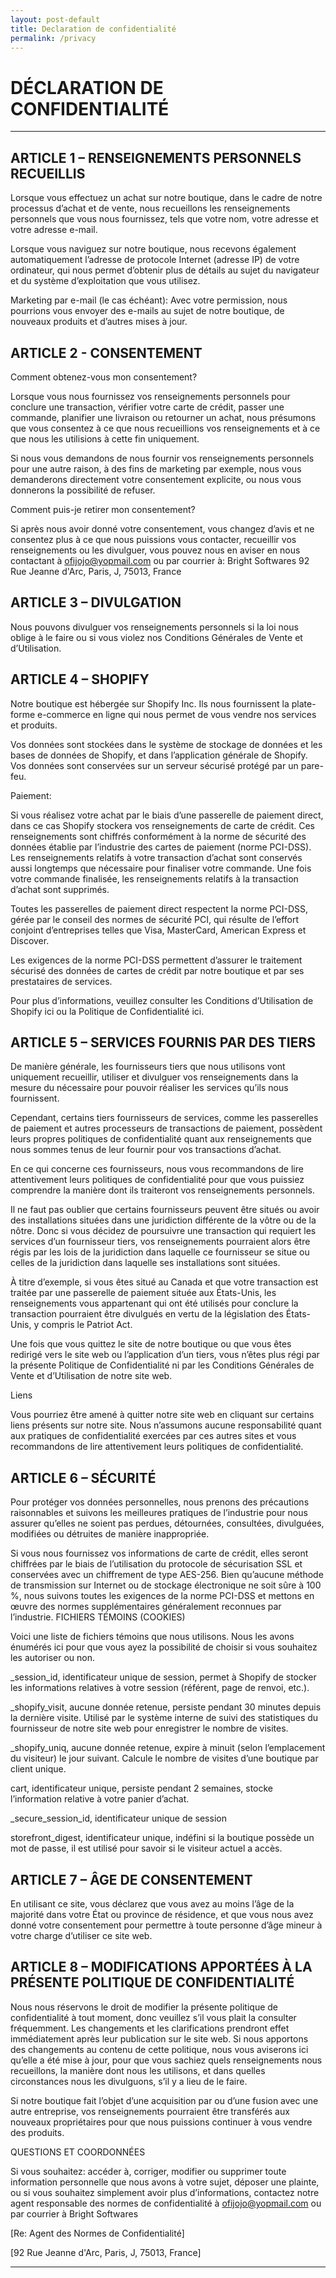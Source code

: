 ```yaml
---
layout: post-default
title: Declaration de confidentialité
permalink: /privacy
---
```



# DÉCLARATION DE CONFIDENTIALITÉ

_____

## ARTICLE 1 – RENSEIGNEMENTS PERSONNELS RECUEILLIS

Lorsque vous effectuez un achat sur notre boutique, dans le cadre de notre processus d’achat et de vente, nous recueillons les renseignements personnels que vous nous fournissez, tels que votre nom, votre adresse et votre adresse e-mail.

Lorsque vous naviguez sur notre boutique, nous recevons également automatiquement l’adresse de protocole Internet (adresse IP) de votre ordinateur, qui nous permet d’obtenir plus de détails au sujet du navigateur et du système d’exploitation que vous utilisez.

Marketing par e-mail (le cas échéant): Avec votre permission, nous pourrions vous envoyer des e-mails au sujet de notre boutique, de nouveaux produits et d’autres mises à jour.


## ARTICLE 2 - CONSENTEMENT

Comment obtenez-vous mon consentement?

Lorsque vous nous fournissez vos renseignements personnels pour conclure une transaction, vérifier votre carte de crédit, passer une commande, planifier une livraison ou retourner un achat, nous présumons que vous consentez à ce que nous recueillions vos renseignements et à ce que nous les utilisions à cette fin uniquement.

Si nous vous demandons de nous fournir vos renseignements personnels pour une autre raison, à des fins de marketing par exemple, nous vous demanderons directement votre consentement explicite, ou nous vous donnerons la possibilité de refuser.


Comment puis-je retirer mon consentement?

Si après nous avoir donné votre consentement, vous changez d’avis et ne consentez plus à ce que nous puissions vous contacter, recueillir vos renseignements ou les divulguer, vous pouvez nous en aviser en nous contactant à ofijojo@yopmail.com ou par courrier à: Bright Softwares 92 Rue Jeanne d'Arc, Paris, J, 75013, France


## ARTICLE 3 – DIVULGATION

Nous pouvons divulguer vos renseignements personnels si la loi nous oblige à le faire ou si vous violez nos Conditions Générales de Vente et d’Utilisation.


## ARTICLE 4 – SHOPIFY

Notre boutique est hébergée sur Shopify Inc. Ils nous fournissent la plate-forme e-commerce en ligne qui nous permet de vous vendre nos services et produits.

Vos données sont stockées dans le système de stockage de données et les bases de données de Shopify, et dans l’application générale de Shopify. Vos données sont conservées sur un serveur sécurisé protégé par un pare-feu.


Paiement:

Si vous réalisez votre achat par le biais d’une passerelle de paiement direct, dans ce cas Shopify stockera vos renseignements de carte de crédit. Ces renseignements sont chiffrés conformément à la norme de sécurité des données établie par l’industrie des cartes de paiement (norme PCI-DSS). Les renseignements relatifs à votre transaction d’achat sont conservés aussi longtemps que nécessaire pour finaliser votre commande. Une fois votre commande finalisée, les renseignements relatifs à la transaction d’achat sont supprimés.

Toutes les passerelles de paiement direct respectent la norme PCI-DSS, gérée par le conseil des normes de sécurité PCI, qui résulte de l’effort conjoint d’entreprises telles que Visa, MasterCard, American Express et Discover.

Les exigences de la norme PCI-DSS permettent d’assurer le traitement sécurisé des données de cartes de crédit par notre boutique et par ses prestataires de services.

Pour plus d’informations, veuillez consulter les Conditions d’Utilisation de Shopify ici ou la Politique de Confidentialité ici.


## ARTICLE 5 – SERVICES FOURNIS PAR DES TIERS


De manière générale, les fournisseurs tiers que nous utilisons vont uniquement recueillir, utiliser et divulguer vos renseignements dans la mesure du nécessaire pour pouvoir réaliser les services qu’ils nous fournissent.

Cependant, certains tiers fournisseurs de services, comme les passerelles de paiement et autres processeurs de transactions de paiement, possèdent leurs propres politiques de confidentialité quant aux renseignements que nous sommes tenus de leur fournir pour vos transactions d’achat.

En ce qui concerne ces fournisseurs, nous vous recommandons de lire attentivement leurs politiques de confidentialité pour que vous puissiez comprendre la manière dont ils traiteront vos renseignements personnels.

Il ne faut pas oublier que certains fournisseurs peuvent être situés ou avoir des installations situées dans une juridiction différente de la vôtre ou de la nôtre. Donc si vous décidez de poursuivre une transaction qui requiert les services d’un fournisseur tiers, vos renseignements pourraient alors être régis par les lois de la juridiction dans laquelle ce fournisseur se situe ou celles de la juridiction dans laquelle ses installations sont situées.

À titre d’exemple, si vous êtes situé au Canada et que votre transaction est traitée par une passerelle de paiement située aux États-Unis, les renseignements vous appartenant qui ont été utilisés pour conclure la transaction pourraient être divulgués en vertu de la législation des États-Unis, y compris le Patriot Act.

Une fois que vous quittez le site de notre boutique ou que vous êtes redirigé vers le site web ou l’application d’un tiers, vous n’êtes plus régi par la présente Politique de Confidentialité ni par les Conditions Générales de Vente et d’Utilisation de notre site web.


Liens

Vous pourriez être amené à quitter notre site web en cliquant sur certains liens présents sur notre site. Nous n’assumons aucune responsabilité quant aux pratiques de confidentialité exercées par ces autres sites et vous recommandons de lire attentivement leurs politiques de confidentialité.


## ARTICLE 6 – SÉCURITÉ

Pour protéger vos données personnelles, nous prenons des précautions raisonnables et suivons les meilleures pratiques de l’industrie pour nous assurer qu’elles ne soient pas perdues, détournées, consultées, divulguées, modifiées ou détruites de manière inappropriée.

Si vous nous fournissez vos informations de carte de crédit, elles seront chiffrées par le biais de l’utilisation du protocole de sécurisation SSL et conservées avec un chiffrement de type AES-256. Bien qu’aucune méthode de transmission sur Internet ou de stockage électronique ne soit sûre à 100 %, nous suivons toutes les exigences de la norme PCI-DSS et mettons en œuvre des normes supplémentaires généralement reconnues par l’industrie.
FICHIERS TÉMOINS (COOKIES)

Voici une liste de fichiers témoins que nous utilisons. Nous les avons énumérés ici pour que vous ayez la possibilité de choisir si vous souhaitez les autoriser ou non.

_session_id, identificateur unique de session, permet à Shopify de stocker les informations relatives à votre session (référent, page de renvoi, etc.).

_shopify_visit, aucune donnée retenue, persiste pendant 30 minutes depuis la dernière visite. Utilisé par le système interne de suivi des statistiques du fournisseur de notre site web pour enregistrer le nombre de visites.

_shopify_uniq, aucune donnée retenue, expire à minuit (selon l’emplacement du visiteur) le jour suivant. Calcule le nombre de visites d’une boutique par client unique.

cart, identificateur unique, persiste pendant 2 semaines, stocke l’information relative à votre panier d’achat.

_secure_session_id, identificateur unique de session

storefront_digest, identificateur unique, indéfini si la boutique possède un mot de passe, il est utilisé pour savoir si le visiteur actuel a accès.


## ARTICLE 7 – ÂGE DE CONSENTEMENT

En utilisant ce site, vous déclarez que vous avez au moins l’âge de la majorité dans votre État ou province de résidence, et que vous nous avez donné votre consentement pour permettre à toute personne d’âge mineur à votre charge d’utiliser ce site web.


## ARTICLE 8 – MODIFICATIONS APPORTÉES À LA PRÉSENTE POLITIQUE DE CONFIDENTIALITÉ

Nous nous réservons le droit de modifier la présente politique de confidentialité à tout moment, donc veuillez s’il vous plait la consulter fréquemment. Les changements et les clarifications prendront effet immédiatement après leur publication sur le site web. Si nous apportons des changements au contenu de cette politique, nous vous aviserons ici qu’elle a été mise à jour, pour que vous sachiez quels renseignements nous recueillons, la manière dont nous les utilisons, et dans quelles circonstances nous les divulguons, s’il y a lieu de le faire.

Si notre boutique fait l’objet d’une acquisition par ou d’une fusion avec une autre entreprise, vos renseignements pourraient être transférés aux nouveaux propriétaires pour que nous puissions continuer à vous vendre des produits.


QUESTIONS ET COORDONNÉES

Si vous souhaitez: accéder à, corriger, modifier ou supprimer toute information personnelle que nous avons à votre sujet, déposer une plainte, ou si vous souhaitez simplement avoir plus d’informations, contactez notre agent responsable des normes de confidentialité à ofijojo@yopmail.com ou par courrier à Bright Softwares

[Re: Agent des Normes de Confidentialité]

[92 Rue Jeanne d'Arc, Paris, J, 75013, France]

_____
